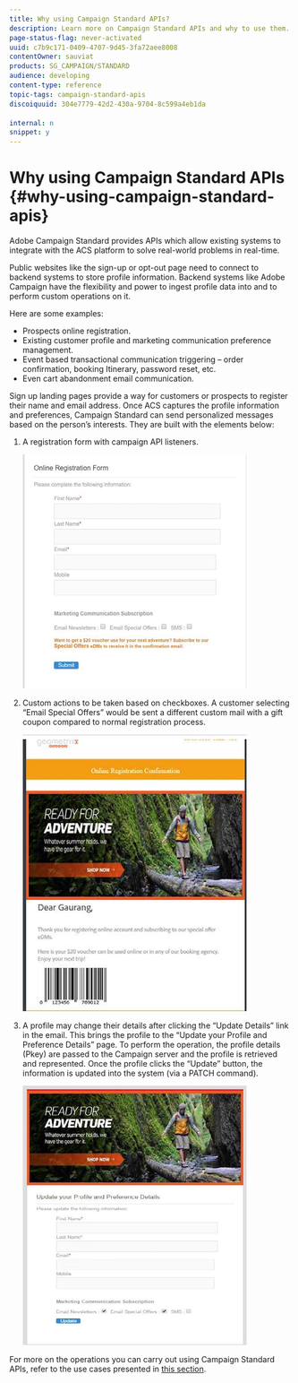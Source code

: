 ```yaml
---
title: Why using Campaign Standard APIs?
description: Learn more on Campaign Standard APIs and why to use them.
page-status-flag: never-activated
uuid: c7b9c171-0409-4707-9d45-3fa72aee8008
contentOwner: sauviat
products: SG_CAMPAIGN/STANDARD
audience: developing
content-type: reference
topic-tags: campaign-standard-apis
discoiquuid: 304e7779-42d2-430a-9704-8c599a4eb1da

internal: n
snippet: y
---
```


# Why using Campaign Standard APIs {#why-using-campaign-standard-apis}

Adobe Campaign Standard provides APIs which allow existing systems to integrate with the ACS platform to solve real-world problems in real-time.

Public websites like the sign-up or opt-out page need to connect to backend systems to store profile information. Backend systems like Adobe Campaign have the flexibility and power to ingest profile data into and to perform custom operations on it.

Here are some examples:

* Prospects online registration.
* Existing customer profile and marketing communication preference management.
* Event based transactional communication triggering – order confirmation, booking Itinerary, password reset, etc.
* Even cart abandonment email communication.

Sign up landing pages provide a way for customers or prospects to register their name and email address. Once ACS captures the profile information and preferences, Campaign Standard can send personalized messages based on the person’s interests. They are built with the elements below:

1. A registration form with campaign API listeners.

    ![alt text](assets/apis_uc1.png)

1. Custom actions to be taken based on checkboxes. A customer selecting “Email Special Offers” would be sent a different custom mail with a gift coupon compared to normal registration process.

    ![alt text](assets/apis_uc2.png)

1. A profile may change their details after clicking the “Update Details” link in the email. This brings the profile to the “Update your Profile and Preference Details” page. To perform the operation, the profile details (Pkey) are passed to the Campaign server and the profile is retrieved and represented. Once the profile clicks the “Update” button, the information is updated into the system (via a PATCH command).

    ![alt text](assets/apis_uc3.png)

For more on the operations you can carry out using Campaign Standard APIs, refer to the use cases presented in [this section](../../api/using/about-apis-use-cases).
